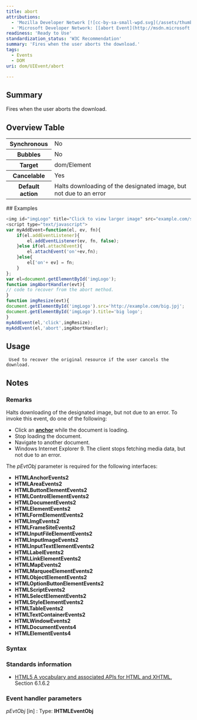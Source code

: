 ```yaml
---
title: abort
attributions:
  - 'Mozilla Developer Network [![cc-by-sa-small-wpd.svg](/assets/thumb/8/8c/cc-by-sa-small-wpd.svg/120px-cc-by-sa-small-wpd.svg.png)](http://creativecommons.org/licenses/by-sa/3.0/us/): [abort](https://developer.mozilla.org/en-US/docs/Web/Events/abort) Article]'
  - 'Microsoft Developer Network: [[abort Event](http://msdn.microsoft.com/en-us/library/ie/ms536785(v=vs.85).aspx) Article]'
readiness: 'Ready to Use'
standardization_status: 'W3C Recommendation'
summary: 'Fires when the user aborts the download.'
tags:
  - Events
  - DOM
uri: dom/UIEvent/abort

---
```

## <span>Summary</span>

Fires when the user aborts the download.

## <span>Overview Table</span>

<table class="wikitable">
<tr>
<th>
Synchronous

</th>
<td>
No

</td>
</tr>
<tr>
<th>
Bubbles

</th>
<td>
No

</td>
</tr>
<tr>
<th>
Target

</th>
<td>
dom/Element

</td>
</tr>
<tr>
<th>
Cancelable

</th>
<td>
Yes

</td>
</tr>
<tr>
<th>
Default action

</th>
<td>
Halts downloading of the designated image, but not due to an error

</td>
</tr>
</table>
## <span>Examples</span>

``` js
<img id="imgLogo" title="Click to view larger image" src="example.com/small.jpg" alt="small logo"/>
<script type="text/javascript">
var myAddEvent=function(el, ev, fn){
    if(el.addEventListener){
        el.addEventListener(ev, fn, false);
    }else if(el.attachEvent){
        el.attachEvent('on'+ev,fn);
    }else{
        el['on'+ ev] = fn;
    }
};
var el=document.getElementById('imgLogo');
function imgAbortHandler(evt){
// code to recover from the abort method.
}
function imgResize(evt){
document.getElementById('imgLogo').src='http://example.com/big.jpj';
document.getElementById('imgLogo').title='big logo';
}
myAddEvent(el,'click',imgResize);
myAddEvent(el,'abort',imgAbortHandler);
```

## <span>Usage</span>

     Used to recover the original resource if the user cancels the download.

## <span>Notes</span>

### <span>Remarks</span>

Halts downloading of the designated image, but not due to an error. To invoke this event, do one of the following:

-   Click an [**anchor**](/html/elements/a) while the document is loading.
-   Stop loading the document.
-   Navigate to another document.
-   Windows Internet Explorer 9. The client stops fetching media data, but not due to an error.

The *pEvtObj* parameter is required for the following interfaces:

-   **HTMLAnchorEvents2**
-   **HTMLAreaEvents2**
-   **HTMLButtonElementEvents2**
-   **HTMLControlElementEvents2**
-   **HTMLDocumentEvents2**
-   **HTMLElementEvents2**
-   **HTMLFormElementEvents2**
-   **HTMLImgEvents2**
-   **HTMLFrameSiteEvents2**
-   **HTMLInputFileElementEvents2**
-   **HTMLInputImageEvents2**
-   **HTMLInputTextElementEvents2**
-   **HTMLLabelEvents2**
-   **HTMLLinkElementEvents2**
-   **HTMLMapEvents2**
-   **HTMLMarqueeElementEvents2**
-   **HTMLObjectElementEvents2**
-   **HTMLOptionButtonElementEvents2**
-   **HTMLScriptEvents2**
-   **HTMLSelectElementEvents2**
-   **HTMLStyleElementEvents2**
-   **HTMLTableEvents2**
-   **HTMLTextContainerEvents2**
-   **HTMLWindowEvents2**
-   **HTMLDocumentEvents4**
-   **HTMLElementEvents4**

### <span>Syntax</span>

### <span>Standards information</span>

-   [HTML5 A vocabulary and associated APIs for HTML and XHTML](http://go.microsoft.com/fwlink/p/?linkid=221374), Section 6.1.6.2

### <span>Event handler parameters</span>

*pEvtObj* [in]
:   Type: ****IHTMLEventObj****
